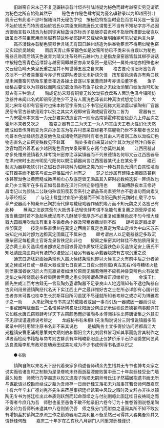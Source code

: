 <!-- { "loadSidebar": true } -->
　　旧越窑自宋末己不复见辍耕录载叶垣齐引陆诗疑为秘色而肆考越窑实另见谓苐为秘色之所自始殆其然乎
　　秘色古作秘色肆考疑为瓷名辍耕录以为即越窑引叶寘唐己有此语不思叶据陆诗并无秘色字也　按秘色特指当时瓷色而言耳另是一窑固不始於钱氏而特贡或始於钱氏以禁臣庶用故唐氏又谓蜀王不当有不知袐字亦不必因贡御而言若以钱贡为秘则徐寅秘盏诗亦标贡子是唐亦尝贡何不指唐所进御云秘岂以唐虽贡不禁臣庶用而吴越有禁故称秘耶肆考又载秘色至明始絶可见以瓷色言为是
　　高齐漫録亦载秘色瓷器世言钱氏有国日越州烧造为供奉物臣庶不得用似秘色窑又实起於吴越矣
　　雨后天青止柴窑器色如是汝窑所仿已不类宋长白误以为秘色窑器且称雨后晴天色讹青为晴又注茶经所云越州为上是指龙泉窑器皆载其柳亭诗话中按秘色窑青色近缥碧与越窑同即越窑亦非龙泉窑一是绍兴一属处州地亦相殊也宋又云秘色睛天柴皇氏重之是并不知世傅五窑之自来矣
　　格古要论谓旧哥窑色青浓淡不一好者类董窑今亦少有成群队者是元末新烧欠佳　按东窑色淡青亦有紫口铁足未闻董窑何昉殆东董音相近各操土音遂以东讹董而肆考亦误沿董字也
　　鱼子纹格古要论以为哥器纹而陶成记载汝泑亦有鱼子纹合之无纹汝泑蟹爪纹汝泑可知汝器古有三种泑式
　　陶成记仿宋器有铜骨无纹汝泑猫食盘系人面洗色泽今镇所仿汝器并未闻此名式即铜骨泥绝少不见有人面洗色泽者此种真汝式想尤佳妙
　　大观北宋年号即有官窑时也宋本称官字唐隽公不书官纪观称大观泑葢以镇陶有厂官器民俗有官古器故用观字以别之其实大观即宋官泑或疑官观为二皆为
　　霍器有三一为宋霍州本来窑一为元彭君实仿造窑其一则唐昌南镇霍仲初窑也彭为上仲品次之霍州本来者又次之
　　窑变之器有三二为天工一为人巧其由天工者火性幻化天然而成如昔传屏风变为床舟冰缶冻为花卉村景采盌经暑不腐腥物乃世不多觏者也又如均哥本色泑经烧忽退变他色及成诸物然是所时有者也其由人巧者则工故以泑临幻色物态直名之曰窑变殊数见不鲜耳
　　陶处多者自来莫过於汁其次为浙然汴自柴东汝官均而外着茗者少越窑秘色官内龙泉哥章及东瓯今亦莫继其美
　　江西窑器昔亦多处惟景德镇着久肆考饶州窑亦注浮梁镇器而不列景德镇名何耶又云江西窑器唐在洪州宋时出吉州明见弋阳何以既注镇器尚言江西窑器某代止在某处乎
　　磁石制泥为器非吸铁引针之磁石亦非烧料为磁粉之类乃别一种石其色光滑而白其性埴而松其器美而不致实与瓷土异惟磁州许州有之
　　楚之长沙属有醴陵土捥器质甚粗体甚厚泑色淡黄而糙或微黑椀巾心及底足皆无泑盖其入窑时必数椀迭装一匣烧故也此乃乡士窑所在多有正如吾昌南在汉时只供迩俗粗用也
　　素磁傅静夜本王修诗昌南记以为颜陆二公联句殊误阳羡茗壶系引之谓品茶尚素瓷然亦不载谁句而尙素又与茶经相反
　　广与记止载登封宜阳产瓷器而不知洛阳己陶於元魏时止载平凉华亭产瓷器而不知秦州己陶於唐代肆考载秘戏器作俑於隆万而不知元魏之关洛窑已有此种
　　蘸泑之法欲其莹匀大抵贵手法轻快肆考谓不急能匀重复蘸之则莹厚谬矣　按当蘸湿时若不急起纵使泑周不几酥破乎莹厚亦不必重复如重蘸色反不匀今惟大琢器大圆器用吹泑法有重复多徧者余小器及常粗器蘸泑则不然
　　肆考说定器出定州卽真定　　按定州系直隶州在真定之西南非真定也真定为常山定州为中山宋苏东坡知定州其时卽为边郡真定固属辽不属宋也
　　肆考谓古人以足载器器足多取沉重柴窑足每粗黄土官哥龙泉皆铁足此非也　　按周之柴窑其时鲜佳不故胎质用黄土足亦黄土非另造续成者卽铁足亦因铁骨泥作质故坯足露铁色非另造铁足安上唐氏不知坯装匣烧匣内尚有渣饼砂渣垫足只疑另有器足承载器烧故有古取沉重之说
　　通志曰造坯彩画始条理也入窑火候终条理也卽以火候言之火有前中后之分者紧润之候或对日或一昼夜大器或溜七日夜紧二日夜火弱则寙(爽左瓦右)俗呼糟坯火猛则偾暴溜者欲习於火而无赢紧者如燎於原而无缩若倦睡不应机神昏莫辨色火有破莹走焰之失所烧器必多蜉垦阴喾黑黄之患矣则所谓条理者正须缕析也
　　金溪王仁圃先生成江西考古録无一言及陶务壴谓陶器不足录良山人地远隔知有不逮也陶器自古资利用景德镇陶厯代名天下实江西土产之最非惟好古之士在所必详卽有心国计民生者亦末可畧也桂幸生长於斯耳目所习虽犹不尽谨就所知者考辨之或亦可为博雅君子之一助
　　从来纪陶无专书其见於载籍者或因一事而引及一器或因一器而引及一事或因吟赋而载一二名惟蒋祈陶畧及沈阳唐公陶成记示谕稿说景德镇陶事颇详其它如练水唐氏窑器肆考详天下古窑颇悉而於镇陶多本傅闻往往出蒋唐诸集之外其实不无谬误谨遵师说考辨之
　　龙威秘书有朱桐川先生陶说说分三则惟说镇器多简畧录中所引用皆注原书名非不采其说也
　　是编陶务土宜多得於访问若都昌江大光程镇安曹惠浦胡思策刘文炳刘伯和鄱阳金大礼刘启祥皆习知其事而能言其制作之详者而检阅书籍相与商考则古黟余有庠稶畯鄱阳金正仪梦侨乐平石钟理羹堂同邑黄达良澹庵李玑有政邓世畴寿田成美功咸为不少书成例得书名遂以识之

　　●书后

　　镇陶自陈以来名天下厯代着录家多稍述吾师耕余先生惜其无专书也博考众家之说实而验诸当时之制辑为是录卷帙末终而逝葢湮废败箧中垂二十年矣廷桂受业门墙最久恸吾　师敦行力学裔志以殁又遗腹子殇殒无嗣师母氏汪孑然孀居抱遗书而无所与谋欲请以校勘而续成之藉为吾师存一日而廷桂又落拓无力蒇事其若吾师何哉嘉庆十有六年辛未广德刘克齐先生来莅邑事招廷桂馆署中风政之暇时及文辞亦非往以镇陶无专书为憾廷桂出此奉质则跃然而起命亟续之与付剖劂噫此固廷桂日夜祷祠之而不得者今庶几为吾　师慰也虽至愚鲁不敢不勉录旧六卷今订为十惟卷首图说卷尾陶录余论为吾师所未逮其中八卷则皆仍吾　师之昼分门而附益之谨阙其所不知不敢妄有增损葢於镇陶之原流工作之勤劳器用之美利虽不备悉然己可得其大畧矣吾师其又谓廷桂何哉
　　嘉庆二十年岁在乙亥秋八月朔门人同里郑廷桂谨识
